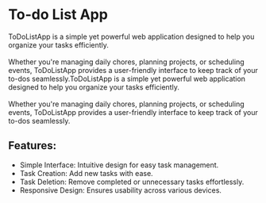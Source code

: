 # To-do List App
 ToDoListApp is a simple yet powerful web application designed to help you organize your tasks efficiently.
 <br>
 <br>
Whether you're managing daily chores, planning projects, or scheduling events, ToDoListApp provides a user-friendly interface to keep track of your to-dos seamlessly.ToDoListApp is a simple yet powerful web application designed to help you organize your tasks efficiently.
 <br>
 <br>
Whether you're managing daily chores, planning projects, or scheduling events, ToDoListApp provides a user-friendly interface to keep track of your to-dos seamlessly.
<br>
## Features:
- Simple Interface: Intuitive design for easy task management.
- Task Creation: Add new tasks with ease.
- Task Deletion: Remove completed or unnecessary tasks effortlessly.
- Responsive Design: Ensures usability across various devices.
